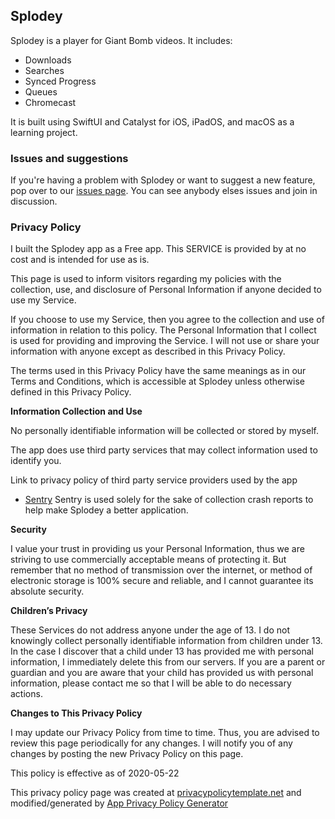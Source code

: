 ## Splodey

Splodey is a player for Giant Bomb videos.
It includes:

- Downloads
- Searches
- Synced Progress
- Queues
- Chromecast

It is built using SwiftUI and Catalyst for iOS, iPadOS, and macOS as a learning project.

### Issues and suggestions

If you're having a problem with Splodey or want to suggest a new feature, pop over to our [issues page](https://github.com/JesalR/SplodeySupport/issues). You can see anybody elses issues and join in discussion.

### Privacy Policy
I built the Splodey app as a Free app. This SERVICE is provided by at no cost and is intended for use as is.

This page is used to inform visitors regarding my policies with the collection, use, and disclosure of Personal Information if anyone decided to use my Service.

If you choose to use my Service, then you agree to the collection and use of information in relation to this policy. The Personal Information that I collect is used for providing and improving the Service. I will not use or share your information with anyone except as described in this Privacy Policy.

The terms used in this Privacy Policy have the same meanings as in our Terms and Conditions, which is accessible at Splodey unless otherwise defined in this Privacy Policy.

**Information Collection and Use**

No personally identifiable information will be collected or stored by myself.

The app does use third party services that may collect information used to identify you.

Link to privacy policy of third party service providers used by the app

*   [Sentry](https://sentry.io/privacy/)
Sentry is used solely for the sake of collection crash reports to help make Splodey a better application.

**Security**

I value your trust in providing us your Personal Information, thus we are striving to use commercially acceptable means of protecting it. But remember that no method of transmission over the internet, or method of electronic storage is 100% secure and reliable, and I cannot guarantee its absolute security.

**Children’s Privacy**

These Services do not address anyone under the age of 13. I do not knowingly collect personally identifiable information from children under 13\. In the case I discover that a child under 13 has provided me with personal information, I immediately delete this from our servers. If you are a parent or guardian and you are aware that your child has provided us with personal information, please contact me so that I will be able to do necessary actions.

**Changes to This Privacy Policy**

I may update our Privacy Policy from time to time. Thus, you are advised to review this page periodically for any changes. I will notify you of any changes by posting the new Privacy Policy on this page.

This policy is effective as of 2020-05-22

This privacy policy page was created at [privacypolicytemplate.net](https://privacypolicytemplate.net) and modified/generated by [App Privacy Policy Generator](https://app-privacy-policy-generator.firebaseapp.com/)
